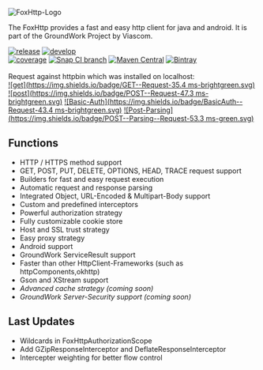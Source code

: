 ![FoxHttp-Logo](https://github.com/Viascom/groundwork/blob/foxhttp/create/foxhttp/FoxHttp.png?raw=true)

The FoxHttp provides a fast and easy http client for java and android. It is part of the GroundWork Project by Viascom.

[![release](https://img.shields.io/badge/release-v1.0-brightgreen.svg)](https://github.com/Viascom/groundwork/tree/master)
[![develop](https://img.shields.io/badge/develop-v1.0-brightgreen.svg)](https://github.com/Viascom/groundwork/tree/foxhttp-develop)<br/>
[![coverage](https://img.shields.io/badge/test--coverage-80%25-brightgreen.svg)](https://github.com/Viascom/groundwork/tree/foxhttp-develop)
[![Snap CI branch](https://img.shields.io/snap-ci/Viascom/groundwork/foxhttp-develop.svg)]()
[![Maven Central](https://img.shields.io/maven-central/v/ch.viascom.groundwork/foxhttp.svg)]()
[![Bintray](https://img.shields.io/bintray/v/viascom/GroundWork/ch.viascom.groundwork%3Afoxhttp.svg)]()<br/><br/>
Request against httpbin which was installed on localhost:<br/>
[![get](https://img.shields.io/badge/GET--Request-35.4 ms-brightgreen.svg)](https://github.com/Viascom/groundwork/wiki/GroundWork-FoxHttp-Examples#get-request)
[![post](https://img.shields.io/badge/POST--Request-47.3 ms-brightgreen.svg)](https://github.com/Viascom/groundwork/wiki/GroundWork-FoxHttp-Examples#post-request-with-string-body)
[![Basic-Auth](https://img.shields.io/badge/BasicAuth--Request-43.4 ms-brightgreen.svg)](https://github.com/Viascom/groundwork/wiki/GroundWork-FoxHttp-Examples#get-request-with-basicauth)
[![Post-Parsing](https://img.shields.io/badge/POST--Parsing--Request-53.3 ms-green.svg)](https://github.com/Viascom/groundwork/wiki/GroundWork-FoxHttp-Examples#post-request-with-object-body-and-object-response)


## Functions
* HTTP / HTTPS method support
* GET, POST, PUT, DELETE, OPTIONS, HEAD, TRACE request support
* Builders for fast and easy request execution
* Automatic request and response parsing
* Integrated Object, URL-Encoded & Multipart-Body support
* Custom and predefined interceptors
* Powerful authorization strategy
* Fully customizable cookie store
* Host and SSL trust strategy
* Easy proxy strategy
* Android support
* GroundWork ServiceResult support
* Faster than other HttpClient-Frameworks (such as httpComponents,okhttp)
* Gson and XStream support
* _Advanced cache strategy (coming soon)_
* _GroundWork Server-Security support (coming soon)_


## Last Updates
* Wildcards in FoxHttpAuthorizationScope
* Add GZipResponseInterceptor and DeflateResponseInterceptor
* Intercepter weighting for better flow control